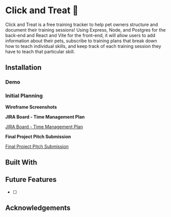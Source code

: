 # Click and Treat 🐾

Click and Treat is a free training tracker to help pet owners structure and document their training sessions! Using Express, Node, and Postgres for the back-end and React and Vite for the front-end, it will allow users to add information about their pets, subscribe to training plans that break down how to teach individual skills, and keep track of each training session they have to teach that particular skill. 

## Installation

### Demo

### Initial Planning

**Wireframe Screenshots**

**JIRA Board - Time Management Plan**

[JIRA Board - Time Management Plan](https://tatig.atlassian.net/jira/software/projects/SCRUM/boards/1)

**Final Project Pitch Submission**

[Final Project Pitch Submission](https://docs.google.com/document/d/19jHNFmB-RNIfTSqL__L6Vild3wVimdt0VtsSXUiloRg/edit?tab=t.0)

## Built With

## Future Features

- [ ] 

## Acknowledgements